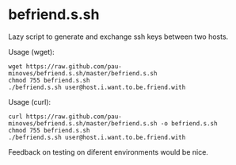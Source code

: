 befriend.s.sh
=============

Lazy script to generate and exchange ssh keys between two hosts.

Usage (wget):

    wget https://raw.github.com/pau-minoves/befriend.s.sh/master/befriend.s.sh
    chmod 755 befriend.s.sh
    ./befriend.s.sh user@host.i.want.to.be.friend.with

Usage (curl):

    curl https://raw.github.com/pau-minoves/befriend.s.sh/master/befriend.s.sh -o befriend.s.sh
    chmod 755 befriend.s.sh
    ./befriend.s.sh user@host.i.want.to.be.friend.with

Feedback on testing on diferent environments would be nice.

